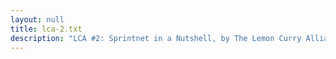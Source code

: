 ```yaml
---
layout: null
title: lca-2.txt
description: "LCA #2: Sprintnet in a Nutshell, by The Lemon Curry Alliance"
---
```

